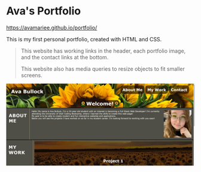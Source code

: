# Ava's Portfolio

https://avamariee.github.io/portfolio/

This is my first personal portfolio, created with HTML and CSS.
> This website has working links in the header, each portfolio image, and the contact links at the bottom.
>
> This website also has media queries to resize objects to fit smaller screens.

![A screenshot of the webpage's header, about me, and first project.](website.JPG)

